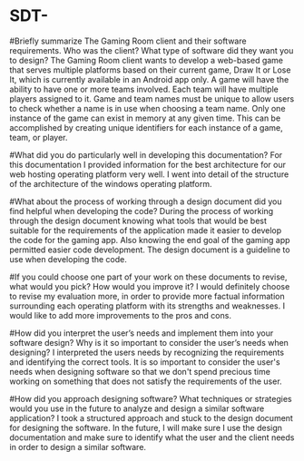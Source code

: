 # SDT-

#Briefly summarize The Gaming Room client and their software requirements. Who was the client? What type of software did they want you to design?
The Gaming Room client wants to develop a web-based game that serves multiple platforms based on their current game, Draw It or Lose It, which is currently available in an Android app only. A game will have the ability to have one or more teams involved.
Each team will have multiple players assigned to it.
Game and team names must be unique to allow users to check whether a name is in use when choosing a team name.
Only one instance of the game can exist in memory at any given time. This can be accomplished by creating unique identifiers for each instance of a game, team, or player.

#What did you do particularly well in developing this documentation?
For this documentation I provided information for the best architecture for our web hosting operating platform very well. I went into detail of the structure of the architecture of the windows operating platform.


#What about the process of working through a design document did you find helpful when developing the code?
During the process of working through the design document knowing what tools that would be best suitable for the requirements of the application made it easier to develop the code for the gaming app. Also knowing the end goal of the gaming app permitted easier code development. The design document is a guideline to use when developing the code.


#If you could choose one part of your work on these documents to revise, what would you pick? How would you improve it?
I would definitely choose to revise my evaluation more, in order to provide more factual information surrounding each operating platform with its strengths and weaknesses. I would like to add more improvements to the pros and cons. 

#How did you interpret the user’s needs and implement them into your software design? Why is it so important to consider the user’s needs when designing?
I interpreted the users needs by recognizing the requirements and identifying the correct tools. It is so important to consider the user's needs when designing software so that we don't spend precious time working on something that does not satisfy the requirements of the user.   


#How did you approach designing software? What techniques or strategies would you use in the future to analyze and design a similar software application?
I took a structured approach and stuck to the design document for designing the software. In the future, I will make sure I use the design documentation and make sure to identify what the user and the client needs in order to design a similar software.
